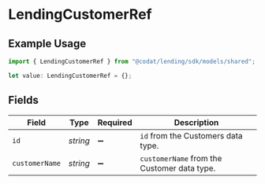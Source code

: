 # LendingCustomerRef

## Example Usage

```typescript
import { LendingCustomerRef } from "@codat/lending/sdk/models/shared";

let value: LendingCustomerRef = {};
```

## Fields

| Field                                       | Type                                        | Required                                    | Description                                 |
| ------------------------------------------- | ------------------------------------------- | ------------------------------------------- | ------------------------------------------- |
| `id`                                        | *string*                                    | :heavy_minus_sign:                          | `id` from the Customers data type.          |
| `customerName`                              | *string*                                    | :heavy_minus_sign:                          | `customerName` from the Customer data type. |